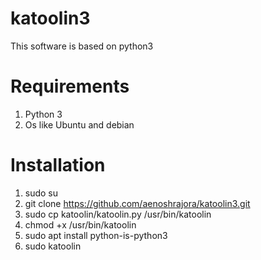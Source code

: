 # katoolin3
This software is based on python3 


# Requirements
1. Python 3
2. Os like Ubuntu and debian



# Installation
1. sudo su
2. git clone https://github.com/aenoshrajora/katoolin3.git 
3. sudo cp katoolin/katoolin.py /usr/bin/katoolin
4. chmod +x /usr/bin/katoolin
5. sudo apt install python-is-python3
6. sudo katoolin



